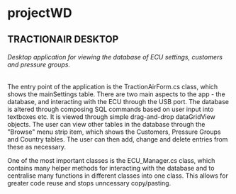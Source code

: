 # projectWD

## TRACTIONAIR DESKTOP

###### Desktop application for viewing the database of ECU settings, customers and pressure groups.

The entry point of the application is the TractionAirForm.cs class, which shows the mainSettings table.
There are two main aspects to the app - the database, and interacting with the ECU through the USB port.
The database is altered through composing SQL commands based on user input into textboxes etc.
It is viewed through simple drag-and-drop dataGridView objects. The user can view other tables in the
database through the "Browse" menu strip item, which shows the Customers, Pressure Groups and Country
tables. The user can then add, change and delete entries from these as necessary.

One of the most important classes is the ECU_Manager.cs class, which contains many helper methods for
interacting with the database and to centralise many functions in different classes into one class.
This allows for greater code reuse and stops unncessary copy/pasting.